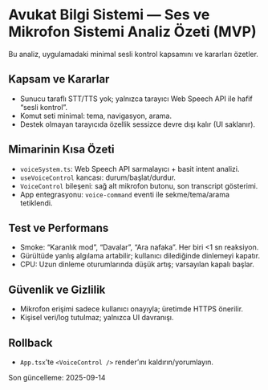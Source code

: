 # Avukat Bilgi Sistemi — Ses ve Mikrofon Sistemi Analiz Özeti (MVP)

Bu analiz, uygulamadaki minimal sesli kontrol kapsamını ve kararları özetler.

## Kapsam ve Kararlar

- Sunucu taraflı STT/TTS yok; yalnızca tarayıcı Web Speech API ile hafif “sesli kontrol”.
- Komut seti minimal: tema, navigasyon, arama.
- Destek olmayan tarayıcıda özellik sessizce devre dışı kalır (UI saklanır).

## Mimarinin Kısa Özeti

- `voiceSystem.ts`: Web Speech API sarmalayıcı + basit intent analizi.
- `useVoiceControl` kancası: durum/başlat/durdur.
- `VoiceControl` bileşeni: sağ alt mikrofon butonu, son transcript gösterimi.
- App entegrasyonu: `voice-command` eventi ile sekme/tema/arama tetiklendi.

## Test ve Performans

- Smoke: “Karanlık mod”, “Davalar”, “Ara nafaka”. Her biri <1 sn reaksiyon.
- Gürültüde yanlış algılama artabilir; kullanıcı dilediğinde dinlemeyi kapatır.
- CPU: Uzun dinleme oturumlarında düşük artış; varsayılan kapalı başlar.

## Güvenlik ve Gizlilik

- Mikrofon erişimi sadece kullanıcı onayıyla; üretimde HTTPS önerilir.
- Kişisel veri/log tutulmaz; yalnızca UI davranışı.

## Rollback

- `App.tsx`’te `<VoiceControl />` render’ını kaldırın/yorumlayın.

Son güncelleme: 2025-09-14
